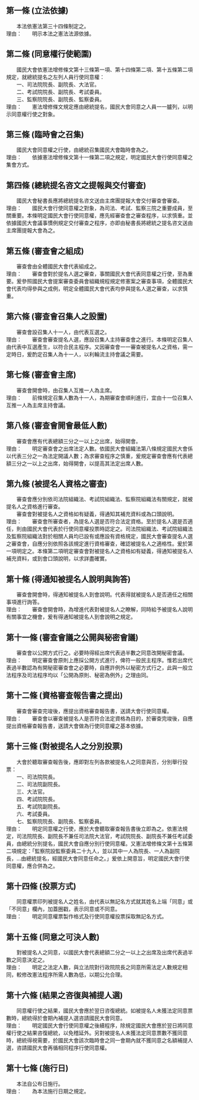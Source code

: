 第一條 (立法依據)
-----------------
　　本法依憲法第三十四條制定之。  
理由：　　明示本法之憲法法源依據。

第二條 (同意權行使範圍)
-----------------------
　　國民大會依憲法增修條文第十三條第一項、第十四條第二項、第十五條第二項規定，就總統提名之左列人員行使同意權：  
　　一、司法院院長、副院長、大法官。  
　　二、考試院院長、副院長、考試委員。  
　　三、監察院院長、副院長、監察委員。  
理由：　　憲法增修條文規定應由總統提名，國民大會同意之人員一一臚列，以明示同意權行使之對象。

第三條 (臨時會之召集)
---------------------
　　國民大會同意權之行使，由總統召集國民大會臨時會為之。  
理由：　　依據憲法增修條文第十一條第二項之規定，明定國民大會行使同意權之集會方式。

第四條 (總統提名咨文之提報與交付審查)
-------------------------------------
　　國民大會秘書長應將總統提名咨文送由主席團提報大會交付審查會審查。  
理由：　　國民大會行使同意權之對象，為司法、考試、監察三院之重要成員，至關重要。本條明定國民大會行使同意權，應先經審查會之審查程序，以求慎重。並依據國民大會議事慣例規定交付審查之程序，亦即由秘書長將總統之提名咨文送由主席團提報大會為之。

第五條 (審查會之組成)
---------------------
　　審查會由全體國民大會代表組成之。  
理由：　　審查會對於提名人選之審查，事關國民大會代表同意權之行使，至為重要。爰參照國民大會提案審查委員會組織規程規定修憲案之審查事項，全體國民大會代表均得參與之成例，明定全體國民大會代表均參與提名人選之審查，以求慎重。

第六條 (審查會召集人之設置)
---------------------------
　　審查會設召集人十一人，由代表互選之。  
理由：　　審查會審查提名人選，應設召集人主持審查會之進行。本條明定召集人由代表中互選產生，以符合民主程序。又因審查會一一審查被提名人之資格，需一定時日，爰酌定召集人為十一人，以利輪流主持會議之需要。

第七條 (審查會主席)
-------------------
　　審查會開會時，由召集人互推一人為主席。  
理由：　　前條規定召集人數為十一人，為期審查會順利進行，宜由十一位召集人互推一人為主席主持會議。

第八條 (審查會開會最低人數)
---------------------------
　　審查會應有代表總額三分之一以上之出席，始得開會。  
理由：　　明定審查會之出席法定人數。依國民大會組織法第八條規定國民大會係以代表三分之一為法定開議人數；為求審查程序之慎重，爰規定審查會應有代表總額三分之一以上之出席，始得開會，以提高其法定出席人數。

第九條 (被提名人資格之審查)
---------------------------
　　審查會應分別依司法院組織法、考試院組織法、監察院組織法有關規定，就被提名人之資格進行審查。  
　　審查會對被提名人之資格如有疑義，得通知其補充資料或為口頭說明。  
理由：　　審查會所審查者，為提名人選是否符合法定資格。至於提名人選是否適任，則由國民大會代表於行使同意權投票時認定之。司法院組織法、考試院組織法及監察院組織法對於相關人員均已設有或應設有資格規定，國民大會審查提名人選之審查會，自應分別依照各該規定進行資格審查，確認被提名人之適格性。爰於第一項明定之。本條第二項明定審查會對被提名人之資格如有疑義，得通知被提名人補充資料，或到會口頭說明，以求詳盡確實。

第十條 (得通知被提名人說明與詢答)
---------------------------------
　　審查會開會時，得通知被提名人到會說明。代表得就被提名人是否適任之相關事項進行詢答。  
理由：　　審查會開會時，為增進代表對被提名人之瞭解，同時給予被提名人說明有關事宜之機會，爰有得通知被提名人到會說明之規定。

第十一條 (審查會議之公開與秘密會議)
-----------------------------------
　　審查會以公開方式行之。必要時得經出席代表過半數之同意改開秘密會議。  
理由：　　明定審查會原則上應採公開方式進行，俾符一般民主程序。惟若出席代表過半數認為有開秘密審查會之必要時，自應許例外以秘密方式行之，此與一般立法程序及司法程序均以「公開為原則、秘密為例外」之理由同。

第十二條 (資格審查報告書之提出)
-------------------------------
　　審查會審查完竣後，應提出資格審查報告書，送請大會行使同意權。  
理由：　　審查會以審查被提名人是否符合法定資格為目的，於審查完竣後，自應提出資格審查報告書，送請大會做為行使同意權之基本依據。

第十三條 (對被提名人之分別投票)
-------------------------------
　　大會於聽取審查報告後，應即對左列各款被提名人之同意與否，分別舉行投票：  
　　一、司法院院長。  
　　二、司法院副院長。  
　　三、大法官。  
　　四、考試院院長。  
　　五、考試院副院長。  
　　六、考試委員。  
　　七、監察院院長、副院長、監察委員。  
理由：　　明定同意權之行使，應於大會聽取審查報告書後立即為之。依憲法規定，司法院院長、副院長不兼任司法院大法官，考試院院長、副院長不兼任考試委員，由總統分別提名，國民大會自應分別行使同意權。又憲法增修條文第十五條第二項規定：「監察院設監察委員二十九人，並以其中一人為院長、一人為副院長，…由總統提名，經國民大會同意任命之。」爰依上開意旨，明定國民大會行使同意權，應合併為之。

第十四條 (投票方式)
-------------------
　　同意權票印列被提名人之姓名，由代表以無記名方式就其姓名上端「同意」或「不同意」欄內，加蓋圈戳，表示同意或不同意。  
理由：　　明定同意權票製作格式及行使同意權投票採取無記名方式。

第十五條 (同意之可決人數)
-------------------------
　　對被提名人之同意，以國民大會代表總額二分之一以上之出席及出席代表過半數之同意決定之。  
理由：　　明定之法定人數，與立法院對行政院院長之同意所需法定人數規定相同，較修改憲法程序所需人數為低，以期公允合理。

第十六條 (結果之咨復與補提人選)
-------------------------------
　　同意權行使之結果，國民大會應於翌日咨復總統。如被提名人未獲法定同意票數時，總統得於會期內補提人選咨請國民大會同意。  
理由：　　明定國民大會行使同意權之後續程序，除規定國民大會應於翌日將同意權行使之結果咨復總統，以免稽延外。另對被提名人未獲法定同意票數不獲同意時，總統得視需要，於國民大會該次臨時會之同一會期內就不獲同意之名額補提人選，咨請國民大會再循相同程序行使同意權。

第十七條 (施行日)
-----------------
　　本法自公布日施行。  
理由：　　為本法施行日期之規定。